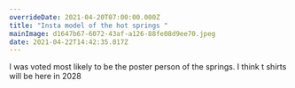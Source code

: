```yaml
---
overrideDate: 2021-04-20T07:00:00.000Z
title: "Insta model of the hot springs "
mainImage: d1647b67-6072-43af-a126-88fe08d9ee70.jpeg
date: 2021-04-22T14:42:35.017Z
---
```

I was voted most likely to be the poster person of the springs. I think t shirts will be here in 2028